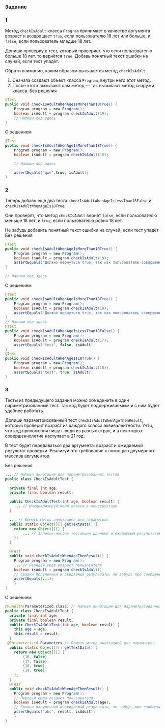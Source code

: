 ### Задание
### 1
Метод `checkIsAdult` класса `Program` принимает в качестве аргумента возраст и возвращает `true`, если пользователю 18 лет или больше, и `false`, если пользователь младше 18 лет.

Допиши проверку в тест, который проверяет, что если пользователю больше 18 лет, то вернётся `true`. Добавь понятный текст ошибки на случай, если тест упадёт.

Обрати внимание, каким образом вызывается метод `checkIsAdult`:

1. Сначала создают объект класса `Program`, внутри него этот метод.
2. После этого вызывают сам метод — так вызывают метод снаружи класса.
   Без решения
```Java
@Test
public void checkIsAdultWhenAgeIsMoreThan18True() {
    Program program = new Program();
    boolean isAdult = program.checkIsAdult(19);
	// Напиши код здесь
}
```

С решением
```Java
@Test
public void checkIsAdultWhenAgeIsMoreThan18True() {
    Program program = new Program();
    boolean isAdult = program.checkIsAdult(19);

    // Напиши код здесь

    assertEquals("qwe",true, isAdult);
}
```


### 2
Теперь добавь ещё два теста `checkIsAdultWhenAgeIsLessThan18False` и `checkIsAdultWhenAgeIs18True`.

Они проверят, что метод `checkIsAdult` вернёт `false`, если пользователю меньше 18 лет, и `true`, если пользователю ровно 18 лет.

Не забудь добавить понятный текст ошибки на случай, если тест упадёт.
Без решения
```java
@Test
public void checkIsAdultWhenAgeIsMoreThan18True() {
    Program program = new Program();
    boolean isAdult = program.checkIsAdult(19);
    assertEquals("Должно вернуться true, так как пользователь совершеннолетний", true, isAdult);
}

// Напиши код здесь
```

С решением
```java
@Test
public void checkIsAdultWhenAgeIsMoreThan18True() {
    Program program = new Program();
    boolean isAdult = program.checkIsAdult(19);
    assertEquals("Должно вернуться true, так как пользователь совершеннолетний", true, isAdult);
}
// Напиши код здесь
@Test
public void checkIsAdultWhenAgeIsLessThan18False() {
    Program program = new Program();
    boolean isAdult = program.checkIsAdult(17);
    assertEquals("test", false, isAdult);
}
@Test
public void checkIsAdultWhenAgeIs18True() {
    Program program = new Program();
    boolean isAdult = program.checkIsAdult(18);
    assertEquals("test", true, isAdult);
}
```

### 3
Тесты из предыдущего задания можно объединить в один параметризованный тест. Так код будет поддерживаемым и с ним будет удобнее работать.

Допиши параметризованный тест `checkIsAdultWhenAgeThenResult`, который проверит возраст из каждого класса эквивалентности. Учти, что код приложения пишут люди из разных стран, и в некоторых совершеннолетие наступает в 21 год.

В тест будет передаваться два аргумента: возраст и ожидаемый результат проверки. Реализуй это требование с помощью двумерного массива аргументов.

Без решения
```java
... // Напиши аннотацию для параметризованных тестов
public class CheckIsAdultTest {
	
  private final int age;
  private final boolean result;

  public CheckIsAdultTest(int age, boolean result) {
	... // Инициализируй поля класса в конструкторе
  }

  ... // Пометь метод аннотацией для параметров
  public static Object[][] getTextData() {
	return new Object[][] {
		... // Заполни массив тестовыми данными и ожидаемым результатом
    };
  }

  @Test
  public void checkIsAdultWhenAgeThenResult() {
	Program program = new Program();
	... // Передай сюда возраст пользователя
    boolean isAdult = program.checkIsAdult();
	// Сравни полученный и ожидаемый результаты, не забудь про сообщение об ошибке
    assertEquals(...);
	}
}
```

С решением
```java
@RunWith(Parameterized.class) // Напиши аннотацию для параметризованных тестов
public class CheckIsAdultTest {
  private final int age;
  private final boolean result;
  public CheckIsAdultTest(int age, boolean result) {
    this.age = age;
    this.result = result;
  }
 @Parameterized.Parameters // Пометь метод аннотацией для параметров
  public static Object[][] getTextData() {
    return new Object[][] {
        {16, false},
        {17, false},
        {18, true},
        {19, true}
    };
  }
  @Test
  public void checkIsAdultWhenAgeThenResult() {
    Program program = new Program();
    // Передай сюда возраст пользователя
    boolean isAdult = program.checkIsAdult(age);
    // Сравни полученный и ожидаемый результаты, не забудь про сообщение об ошибке
    assertEquals("abc", result, isAdult);
    }
}
```
